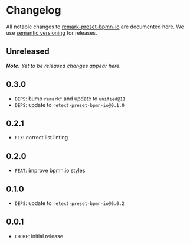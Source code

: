 # Changelog

All notable changes to [remark-preset-bpmn-io](https://github.com/bpmn-io/remark-preset-bpmn-io) are documented here. We use [semantic versioning](http://semver.org/) for releases.

## Unreleased

___Note:__ Yet to be released changes appear here._

## 0.3.0

* `DEPS`: bump `remark*` and update to `unified@11`
* `DEPS`: update to `retext-preset-bpmn-io@0.1.0`

## 0.2.1

* `FIX`: correct list linting

## 0.2.0

* `FEAT`: improve bpmn.io styles

## 0.1.0

* `DEPS`: update to `retext-preset-bpmn-io@0.0.2`

## 0.0.1

* `CHORE`: initial release
